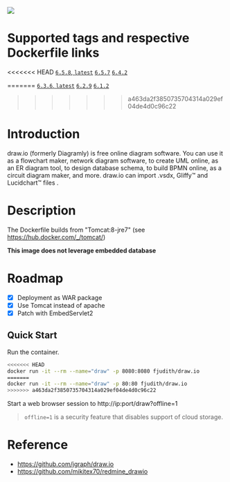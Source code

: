[![](https://images.microbadger.com/badges/image/fjudith/draw.io.svg)](https://microbadger.com/images/fjudith/draw.io "Get your own image badge on microbadger.com")

# Supported tags and respective Dockerfile links

<<<<<<< HEAD
[`6.5.8`, `latest`](https://github.com/fjudith/docker-draw.io/tree/6.5.8)
[`6.5.7`](https://github.com/fjudith/docker-draw.io/tree/6.5.7)
[`6.4.2`](https://github.com/fjudith/docker-draw.io/tree/6.4.2)

=======
[`6.3.6`, `latest`](https://github.com/fjudith/docker-draw.io/tree/6.3.6)
[`6.2.9`](https://github.com/fjudith/docker-draw.io/tree/6.2.9)
[`6.1.2`](https://github.com/fjudith/docker-draw.io/tree/6.1.2)
>>>>>>> a463da2f3850735704314a029ef04de4d0c96c22


# Introduction

draw.io (formerly Diagramly) is free online diagram software. You can use it as a flowchart maker, network diagram software, to create UML online, as an ER diagram tool, to design database schema, to build BPMN online, as a circuit diagram maker, and more. draw.io can import .vsdx, Gliffy™ and Lucidchart™ files . 

 # Description

The Dockerfile builds from "Tomcat:8-jre7" (see https://hub.docker.com/_/tomcat/)

**This image does not leverage embedded database**

# Roadmap

* [x] Deployment as WAR package
* [x] Use Tomcat instead of apache
* [x] Patch with EmbedServlet2

## Quick Start

Run the container.

```bash
<<<<<<< HEAD
docker run -it --rm --name="draw" -p 8080:8080 fjudith/draw.io
=======
docker run -it --rm --name="draw" -p 80:80 fjudith/draw.io
>>>>>>> a463da2f3850735704314a029ef04de4d0c96c22
```

Start a web browser session to http://ip:port/draw?offline=1

> `offline=1` is a security feature that disables support of cloud storage.


# Reference

* https://github.com/jgraph/draw.io
* https://github.com/mikitex70/redmine_drawio
